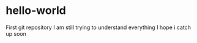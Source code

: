 # hello-world
First git repository
I am still trying to understand everything
I hope i catch up soon
